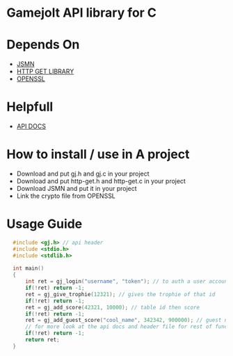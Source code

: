 # Gamejolt API library for C

# Depends On
* [JSMN](https://github.com/zserge/jsmn)
* [HTTP GET LIBRARY](https://github.com/clibs/http-get.c)
* [OPENSSL](https://github.com/openssl/openssl)

# Helpfull
* [API DOCS](https://gamejolt.com/game-api/doc/libraries)

# How to install / use in A project
* Download and put gj.h and gj.c in your project
* Download and put http-get.h and http-get.c in your project
* Download JSMN and put it in your project
* Link the crypto file from OPENSSL

# Usage Guide
```C
  #include <gj.h> // api header
  #include <stdio.h>
  #include <stdlib.h>
  
  int main()
  {
      int ret = gj_login("username", "token"); // to auth a user accoun
      if(!ret) return -1;
      ret = gj_give_trophie(12321); // gives the trophie of that id
      if(!ret) return -1;
      ret = gj_add_score(42321, 10000); // table id then score
      if(!ret) return -1;
      ret = gj_add_guest_score("cool_name", 342342, 900000); // guest name, table id, score
      // for more look at the api docs and header file for rest of functions
      if(!ret) return -1;
      return ret;
  }
```
